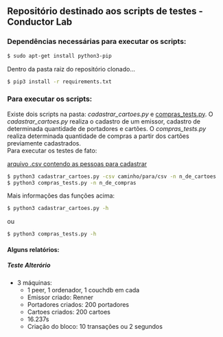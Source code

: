 ## Repositório destinado aos scripts de testes - Conductor Lab

### Dependências necessárias para executar os scripts:

```sh
$ sudo apt-get install python3-pip
```
Dentro da pasta raiz do repositório clonado...

```sh
$ pip3 install -r requirements.txt
```

### Para executar os scripts:

Existe dois scripts na pasta: *cadastrar_cartoes.py* e [compras_tests.py](compras_test.py). O *cadastrar_cartoes.py* realiza o cadastro de um emissor, cadastro de determinada quantidade de portadores e cartões. O *compras_tests.py* realiza determinada quantidade de compras a partir dos cartões previamente cadastrados.\
Para executar os testes de fato:

[arquivo .csv contendo as pessoas para cadastrar](https://drive.google.com/file/d/1yrQv9hopJK63oVTV2QMF1OHISb81AtXB/view?usp=sharing)

```sh
$ python3 cadastrar_cartoes.py -csv caminho/para/csv -n n_de_cartoes
$ python3 compras_tests.py -n n_de_compras
```

Mais informações das funções acima:

```sh
$ python3 cadastrar_cartoes.py -h
```

ou


```sh
$ python3 compras_tests.py -h
```

#### Alguns relatórios:
##### Teste Alterório
- 3 máquinas:
    - 1 peer, 1 ordenador, 1 couchdb em cada
    - Emissor criado: Renner
    - Portadores criados: 200 portadores
    - Cartoes criados: 200 cartoes
    - 16.237s
    - Criação do bloco: 10 transações ou 2 segundos

